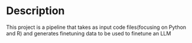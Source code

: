 # Description
This project is a pipeline that takes as input code files(focusing on Python and R) and generates finetuning data to be used to finetune an LLM
